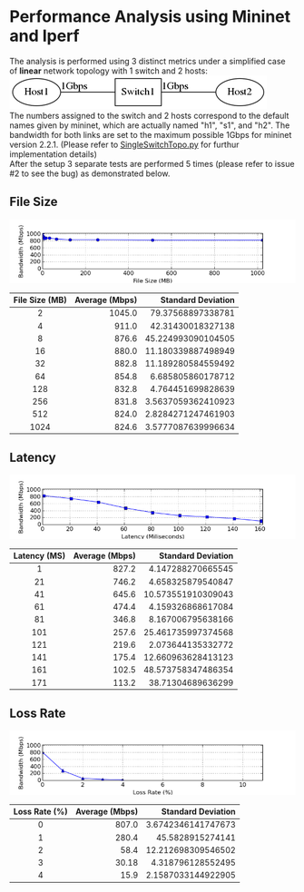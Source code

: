 # Performance Analysis using Mininet and Iperf
The analysis is performed using 3 distinct metrics under a simplified case of
**linear** network topology with 1 switch and 2 hosts:  
![topo](./doc/SingleSwitchTopo.png)  
The numbers assigned to the switch and 2 hosts correspond to the default names
given by mininet, which are actually named "h1", "s1", and "h2".
The bandwidth for both links are set to the maximum possible 1Gbps for mininet
version 2.2.1.
(Please refer to [SingleSwitchTopo.py](./SingleSwitchTopo.py) for furthur
 implementation details)  
After the setup 3 separate tests are performed 5 times (please refer to
issue #2 to see the bug) as demonstrated below.
## File Size
![fileSizePlot](./doc/fileSizePlot.png)

| File Size (MB) | Average (Mbps) | Standard Deviation  |
|:--------------:| --------------:| -------------------:|
| 2              | 1045.0         |  79.37568897338781  |
| 4              | 911.0          |  42.31430018327138  |
| 8              | 876.6          |  45.224993090104505 |
| 16             | 880.0          |  11.180339887498949 |
| 32             | 882.8          |  11.189280584559492 |
| 64             | 854.8          |  6.685805860178712  |
| 128            | 832.8          |  4.764451699828639  |
| 256            | 831.8          |  3.5637059362410923 |
| 512            | 824.0          |  2.8284271247461903 |
| 1024           | 824.6          |  3.5777087639996634 |
## Latency
![latencyPlot](./doc/latencyPlot.png)

| Latency (MS) | Average (Mbps) | Standard Deviation   |
|:------------:| --------------:| --------------------:|
| 1            | 827.2          | 4.147288270665545    |
| 21           | 746.2          | 4.658325879540847    |
| 41           | 645.6          | 10.573551910309043   |
| 61           | 474.4          | 4.159326868617084    |
| 81           | 346.8          | 8.167006795638166    |
| 101          | 257.6          | 25.461735997374568   |
| 121          | 219.6          | 2.073644135332772    |
| 141          | 175.4          | 12.660963628413123   |
| 161          | 102.5          | 48.573758347486354   |
| 171          | 113.2          | 38.71304689636299    |
## Loss Rate
![lossPlot](./doc/lossPlot.png)

| Loss Rate (%) | Average (Mbps) | Standard Deviation   |
|:-------------:| --------------:| --------------------:|
| 0             | 807.0          | 3.6742346141747673   |
| 1             | 280.4          | 45.5828915274141     |
| 2             | 58.4           | 12.212698309546502   |
| 3             | 30.18          | 4.318796128552495    |
| 4             | 15.9           | 2.1587033144922905   |
